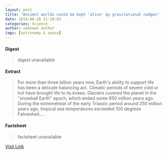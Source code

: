 ```yaml
---
layout: post
title: "Ancient worlds could be kept 'alive' by gravitational nudges"
date: 2014-06-26 11:10:03
categories: Science
author: unknown author
tags: [astronomy & space]
---
```



#### Digest
>digest unavailable

#### Extract
>For more than three billion years now, Earth's ability to support life has been a delicate balancing act. Climatic periods of severe cold or hot have brought life to its knees. Glaciers covered the planet in the "snowball Earth" epoch, which ended some 650 million years ago. During the extremeheat of the early Triassic period around 250 million years ago, tropical sea temperatures exceeded 100 degrees Fahrenheit....

#### Factsheet
>factsheet unavailable

[Visit Link](http://phys.org/news322982758.html)


